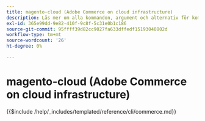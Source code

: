 ```yaml
---
title: magento-cloud (Adobe Commerce on cloud infrastructure)
description: Läs mer om alla kommandon, argument och alternativ för kommandoradsverktyget Adobe Commerce magento-cloud.
exl-id: 365e99dd-9e82-410f-9c8f-5c31e0b1c186
source-git-commit: 95ffff39d82cc9027fa633dffedf15193040802d
workflow-type: tm+mt
source-wordcount: '26'
ht-degree: 0%

---
```


# magento-cloud (Adobe Commerce on cloud infrastructure)

{{$include /help/_includes/templated/reference/cli/commerce.md}}
